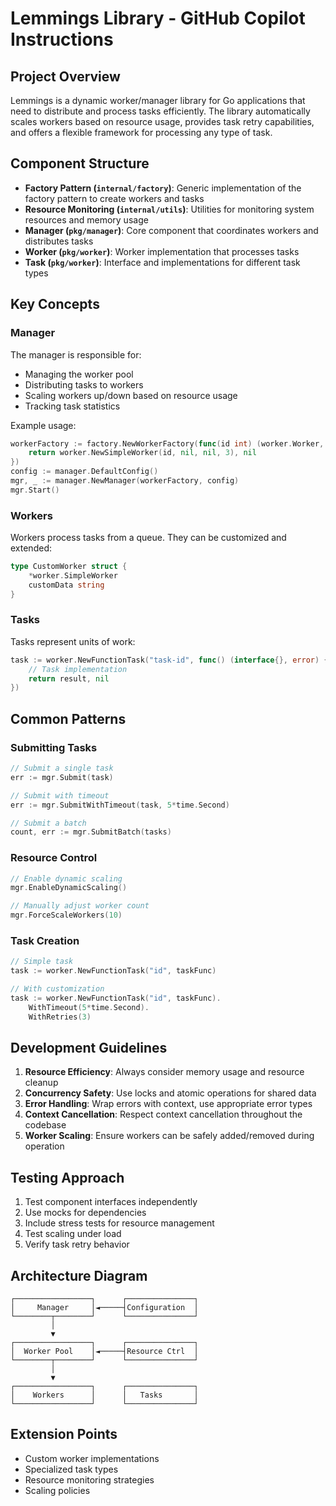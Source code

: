 # Lemmings Library - GitHub Copilot Instructions

## Project Overview

Lemmings is a dynamic worker/manager library for Go applications that need to distribute and process tasks efficiently. The library automatically scales workers based on resource usage, provides task retry capabilities, and offers a flexible framework for processing any type of task.

## Component Structure

- **Factory Pattern (`internal/factory`)**: Generic implementation of the factory pattern to create workers and tasks
- **Resource Monitoring (`internal/utils`)**: Utilities for monitoring system resources and memory usage
- **Manager (`pkg/manager`)**: Core component that coordinates workers and distributes tasks
- **Worker (`pkg/worker`)**: Worker implementation that processes tasks
- **Task (`pkg/worker`)**: Interface and implementations for different task types

## Key Concepts

### Manager

The manager is responsible for:

- Managing the worker pool
- Distributing tasks to workers
- Scaling workers up/down based on resource usage
- Tracking task statistics

Example usage:

```go
workerFactory := factory.NewWorkerFactory(func(id int) (worker.Worker, error) {
    return worker.NewSimpleWorker(id, nil, nil, 3), nil
})
config := manager.DefaultConfig()
mgr, _ := manager.NewManager(workerFactory, config)
mgr.Start()
```

### Workers

Workers process tasks from a queue. They can be customized and extended:

```go
type CustomWorker struct {
    *worker.SimpleWorker
    customData string
}
```

### Tasks

Tasks represent units of work:

```go
task := worker.NewFunctionTask("task-id", func() (interface{}, error) {
    // Task implementation
    return result, nil
})
```

## Common Patterns

### Submitting Tasks

```go
// Submit a single task
err := mgr.Submit(task)

// Submit with timeout
err := mgr.SubmitWithTimeout(task, 5*time.Second)

// Submit a batch
count, err := mgr.SubmitBatch(tasks)
```

### Resource Control

```go
// Enable dynamic scaling
mgr.EnableDynamicScaling()

// Manually adjust worker count
mgr.ForceScaleWorkers(10)
```

### Task Creation

```go
// Simple task
task := worker.NewFunctionTask("id", taskFunc)

// With customization
task := worker.NewFunctionTask("id", taskFunc).
    WithTimeout(5*time.Second).
    WithRetries(3)
```

## Development Guidelines

1. **Resource Efficiency**: Always consider memory usage and resource cleanup
2. **Concurrency Safety**: Use locks and atomic operations for shared data
3. **Error Handling**: Wrap errors with context, use appropriate error types
4. **Context Cancellation**: Respect context cancellation throughout the codebase
5. **Worker Scaling**: Ensure workers can be safely added/removed during operation

## Testing Approach

1. Test component interfaces independently
2. Use mocks for dependencies
3. Include stress tests for resource management
4. Test scaling under load
5. Verify task retry behavior

## Architecture Diagram

```shell
┌─────────────────┐      ┌───────────────┐
│     Manager     │◄─────┤Configuration  │
└────────┬────────┘      └───────────────┘
         │
         ▼
┌─────────────────┐      ┌───────────────┐
│  Worker Pool    │◄─────┤Resource Ctrl  │
└────────┬────────┘      └───────────────┘
         │
         ▼
┌─────────────────┐      ┌───────────────┐
│    Workers      │      │   Tasks       │
└─────────────────┘      └───────────────┘
```

## Extension Points

- Custom worker implementations
- Specialized task types
- Resource monitoring strategies
- Scaling policies
